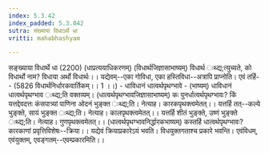 ```yaml
---
index: 5.3.42
index_padded: 5.3.042
sutra: संख्याया विधाऽर्थे धा
vritti: mahabhashyam

---
```

 सङ्ख्याया विधार्थे धा (2200) (धाप्रत्ययाधिकरणम्) (विधार्थजिज्ञासाभाष्यम्) विधार्थ ःथ्द्य;त्युच्यते, को विधार्थो नाम? विधाया अर्थो विधार्थः।। यद्येवम्--एका गोविधा, एका हस्तिविधा--अत्रापि प्राप्नोति। एवं तर्हि-- (5826 विधार्थनिर्धारकवार्तिकम्।। 1 ।।) - धाविधानं धात्वर्थपृथग्भावे - (भाष्यम्) धाविधानं धात्वर्थपृथग्भाव ःथ्द्य;ति वक्तव्यम्। (धात्वर्थपृथग्भावजिज्ञासाभाष्यम्) कः पुनर्धात्वर्थपृथग्भावः? किं यत्तद्देवदत्तः कंसपात्र्यां पाणिना ओदनं भुङ्क्त ःथ्द्य;ति। नेत्याह। कारकपृथक्त्वमेतत्।। यत्तर्हि तत्--कल्ये भुङ्क्ते, सायं भुङ्क्त ःथ्द्य;ति। नेत्याह। कालपृथक्त्वमेतत्।। यत्तर्हि शीतं भुङ्क्ते, उष्णं भुङ्क्ते ःथ्द्य;ति। नेत्याह। गुणपृथक्त्वमेतत्।। (धात्वर्थपृथग्भावनिर्द्धारकभाष्यम्) कस्तर्हि धात्वर्थपृथग्भावः? कारकाणां प्रवृत्तिविशेषः--क्रिया।। यद्येवं क्रियाप्रकारेऽयं भवति। विधयुक्तगताश्च प्रकारे भवन्ति। एवंविधम्, एवंयुक्तम्, एवङ्गतम्--एवम्प्रकारमिति।। 